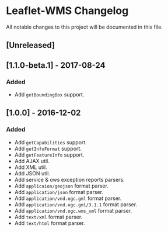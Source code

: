 # Leaflet-WMS Changelog
All notable changes to this project will be documented in this file.

## [Unreleased]

## [1.1.0-beta.1] - 2017-08-24
### Added
* Add `getBoundingBox` support.

## [1.0.0] - 2016-12-02
### Added
* Add `getCapabilities` support.
* Add `getInfoFormat` support.
* Add `getFeatureInfo` support.
* Add AJAX util.
* Add XML util.
* Add JSON util.
* Add service & ows exception reports parsers.
* Add `applicaion/geojson` format parser.
* Add `application/json` format parser.
* Add `application/vnd.ogc.gml` format parser.
* Add `application/vnd.ogc.gml/3.1.1` format parser.
* Add `application/vnd.ogc.wms_xml` format parser.
* Add `text/xml` format parser.
* Add `text/html` format parser.
